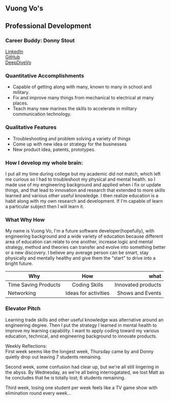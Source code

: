 ## Vuong Vo's 
## Professional Development

### Career Buddy: Donny Stout

[LinkedIn](https://www.linkedin.com/in/vovo2/)    
[GitHub](https://vvo2.github.io/)    
[DeepDiveVo](https://deepdivevo.com)

### Quantitative Accomplishments

* Capable of getting along with many, known to many in school and military.
* Fix and improve many things from mechanical to electrical at many places.
* Teach many new marines the skills to accelerate in military communication technology.

### Qualitative Features

* Troubleshooting and problem solving a variety of things
* Come up with new idea or strategy for the businesses
* New product idea, patents, prototypes.

### How I develop my whole brain:
I put all my time during college but my academic did not match, which left me curious so I had to troubleshoot my physical and mental health. so I made use of my engineering background and applied when i fix or update things, and that lead to innovation and research that extended to more skills learned and various other useful knowledge. I then realize education is a habit along with my own research and development. If I'm capable of learn a particular subject then I will learn it.


### What Why How
My name is Vuong Vo, I'm a future software developer(hopefully), with engineering background and a wide variety of education because different area of education can relate to one another, increase logic and mental strategy, method and theories can transfer and evolve into something better or a new discovery. I believe any average person can be smart, stay physically and mentally healthy and give them the "start" to drive into a bright future.

| Why       | How       | what     |
| --------- |:---------:| --------:|
| Time Saving Products | Coding Skills | Innovated products |
| Networking | Ideas for activities | Shows and Events |

### Elevator Pitch
Learning trade skills and other useful knowledge was alternative around an engineering degree. Then I put the strategy I learned in mental health to improve my learning capability. I want to apply coding toward my various education, technical, and engineering background to innovate products.

Weekly Reflections:    
First week seems like the longest week, Thursday came by and Donny quietly drop out leaving 7 students remaining.

Second week, some confusion had clear up, but we're all still lingering in the abyss. By Wednesday, as we're all being interrogatated, we lost Matt as he concludes that he is totally lost; 6 students remaining. 

Third week, losing one student per week feels like a TV game show with elimination round every week...
